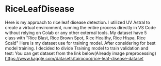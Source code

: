 # RiceLeafDisease
 Here is my approach to rice leaf disease detection. I utilized UV Astral to create a virtual environment, running the entire process directly in VS Code without relying on Colab or any other external tools.
My dataset have 5 class with "Rice Blast, Rice Brown Spot, Rice Healthy, Rice Hispa, Rice Scald" 
Here is my dataset use for training model. After considering for best model training. I decided to divide Training model to train validation and test:
You can get dataset from the link below(Already image preprocessing)
https://www.kaggle.com/datasets/tairoooo/rice-leaf-disease-dataset
